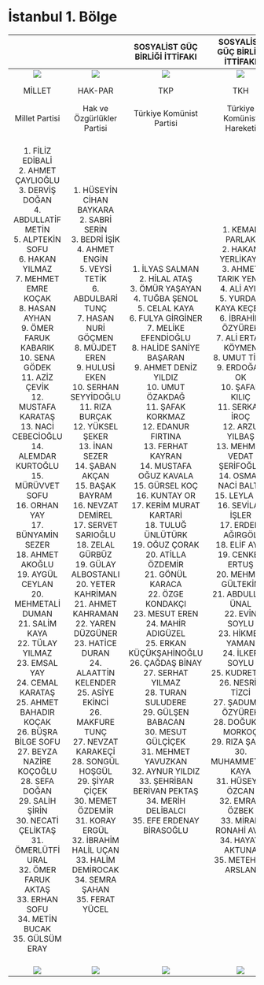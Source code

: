 # İstanbul 1. Bölge

|                                                                                                                                                                                                                                                                                                                                                                                                                                                                                                                                                                                                                                                                                                                                                                       |                                                                                                                                                                                                                                                                                                                                                                                                                                                                                                                                                                                                                                                                                                                                                                  |                                                                                                                                                                                                                                                                                                                                                                                   SOSYALİST GÜÇ BİRLİĞİ İTTİFAKI                                                                                                                                                                                                                                                                                                                                                                                   |                                                                                                                                                                                                                                                                                                                                                              SOSYALİST GÜÇ BİRLİĞİ İTTİFAKI                                                                                                                                                                                                                                                                                                                                                              |                                                                                                                                                                                                                                                                                                                                                                                  SOSYALİST GÜÇ BİRLİĞİ İTTİFAKI                                                                                                                                                                                                                                                                                                                                                                                 |                                                                                                                                                                                                                                                                                                                                                                                                                                                                                                                                                                                                                                                                                                                                                                     |                                                                                                                                                                                                                                                                                                                                                                                                                                                                                                                                                                                                                                                                                                                                                                    |                                                                                                                                                                                                                                                                                                                                                                              CUMHUR İTTİFAKI                                                                                                                                                                                                                                                                                                                                                                             |                                                                                                                                                                                                                                                                                                                                                                                             CUMHUR İTTİFAKI                                                                                                                                                                                                                                                                                                                                                                                            |                                                                                                                                                                                                                                                                                                                                                                                      CUMHUR İTTİFAKI                                                                                                                                                                                                                                                                                                                                                                                      |                                                                                                                                                                                                                                                                                                                                                                                           CUMHUR İTTİFAKI                                                                                                                                                                                                                                                                                                                                                                                           |                                                                                                                                                                                                                                                                                                                                                                                EMEK VE ÖZGÜRLÜK İTTİFAKI                                                                                                                                                                                                                                                                                                                                                                               |                                                                                                                                                                                                                                                                                                                                                                  EMEK VE ÖZGÜRLÜK İTTİFAKI                                                                                                                                                                                                                                                                                                                                                                  |                                                                                                                                                                                                                                                                                                                                                                                                                                                                                                                                                                                                                                                                                                                                                         |                                                                                                                                                                                                                                                                                                                                                                                                                                                                                                                                                                                                                                                                                                                                                                |                                                                                                                                                                                                                                                                                                                                                                                                                                                                                                                                                                                                                                                                                                                                                                      |                                                                                                                                                                                                                                                                                                                                                                                                                                                                                                                                                                                                                                                                                                                                 |                                                                                                                                                                                                                                                                                                                                                                                                                                                                                                                                                                                                                                                                                                                                                    |                                                                                                                                                                                                                                                                                                                                                                                                                                                                                                                                                                                                                                                                                                                                                             |                                                                                                                                                                                                                                                                                                                                                                                                                                                                                                                                                                                                                                                                                                                                                                                                                       |                                                                                                                                                                                                                                                                                                                                                                                      MİLLET İTTİFAKI                                                                                                                                                                                                                                                                                                                                                                                     |                                                                                                                                                                                                                                                                                                                                                                                             MİLLET İTTİFAKI                                                                                                                                                                                                                                                                                                                                                                                             |                                                                                                                                                                                                                                                                                                                                                                            ATA İTTİFAKI                                                                                                                                                                                                                                                                                                                                                                           |                                                                                                                                                                                                                                                                                                                                                                                          ATA İTTİFAKI                                                                                                                                                                                                                                                                                                                                                                                         |                                                                                                                                                                                                        |
|:---------------------------------------------------------------------------------------------------------------------------------------------------------------------------------------------------------------------------------------------------------------------------------------------------------------------------------------------------------------------------------------------------------------------------------------------------------------------------------------------------------------------------------------------------------------------------------------------------------------------------------------------------------------------------------------------------------------------------------------------------------------------:|:----------------------------------------------------------------------------------------------------------------------------------------------------------------------------------------------------------------------------------------------------------------------------------------------------------------------------------------------------------------------------------------------------------------------------------------------------------------------------------------------------------------------------------------------------------------------------------------------------------------------------------------------------------------------------------------------------------------------------------------------------------------:|:--------------------------------------------------------------------------------------------------------------------------------------------------------------------------------------------------------------------------------------------------------------------------------------------------------------------------------------------------------------------------------------------------------------------------------------------------------------------------------------------------------------------------------------------------------------------------------------------------------------------------------------------------------------------------------------------------------------------------------------------------------------------------------------------------:|:--------------------------------------------------------------------------------------------------------------------------------------------------------------------------------------------------------------------------------------------------------------------------------------------------------------------------------------------------------------------------------------------------------------------------------------------------------------------------------------------------------------------------------------------------------------------------------------------------------------------------------------------------------------------------------------------------------------------------------------------------------:|:-----------------------------------------------------------------------------------------------------------------------------------------------------------------------------------------------------------------------------------------------------------------------------------------------------------------------------------------------------------------------------------------------------------------------------------------------------------------------------------------------------------------------------------------------------------------------------------------------------------------------------------------------------------------------------------------------------------------------------------------------------------------------------------------------:|:-------------------------------------------------------------------------------------------------------------------------------------------------------------------------------------------------------------------------------------------------------------------------------------------------------------------------------------------------------------------------------------------------------------------------------------------------------------------------------------------------------------------------------------------------------------------------------------------------------------------------------------------------------------------------------------------------------------------------------------------------------------------:|:------------------------------------------------------------------------------------------------------------------------------------------------------------------------------------------------------------------------------------------------------------------------------------------------------------------------------------------------------------------------------------------------------------------------------------------------------------------------------------------------------------------------------------------------------------------------------------------------------------------------------------------------------------------------------------------------------------------------------------------------------------------:|:------------------------------------------------------------------------------------------------------------------------------------------------------------------------------------------------------------------------------------------------------------------------------------------------------------------------------------------------------------------------------------------------------------------------------------------------------------------------------------------------------------------------------------------------------------------------------------------------------------------------------------------------------------------------------------------------------------------------------------------------------------------------:|:------------------------------------------------------------------------------------------------------------------------------------------------------------------------------------------------------------------------------------------------------------------------------------------------------------------------------------------------------------------------------------------------------------------------------------------------------------------------------------------------------------------------------------------------------------------------------------------------------------------------------------------------------------------------------------------------------------------------------------------------------------------------------------------------------:|:-----------------------------------------------------------------------------------------------------------------------------------------------------------------------------------------------------------------------------------------------------------------------------------------------------------------------------------------------------------------------------------------------------------------------------------------------------------------------------------------------------------------------------------------------------------------------------------------------------------------------------------------------------------------------------------------------------------------------------------------------------------------------------------------:|:---------------------------------------------------------------------------------------------------------------------------------------------------------------------------------------------------------------------------------------------------------------------------------------------------------------------------------------------------------------------------------------------------------------------------------------------------------------------------------------------------------------------------------------------------------------------------------------------------------------------------------------------------------------------------------------------------------------------------------------------------------------------------------------------------:|:--------------------------------------------------------------------------------------------------------------------------------------------------------------------------------------------------------------------------------------------------------------------------------------------------------------------------------------------------------------------------------------------------------------------------------------------------------------------------------------------------------------------------------------------------------------------------------------------------------------------------------------------------------------------------------------------------------------------------------------------------------------------------------------:|:-----------------------------------------------------------------------------------------------------------------------------------------------------------------------------------------------------------------------------------------------------------------------------------------------------------------------------------------------------------------------------------------------------------------------------------------------------------------------------------------------------------------------------------------------------------------------------------------------------------------------------------------------------------------------------------------------------------------------------------------------------------:|:-------------------------------------------------------------------------------------------------------------------------------------------------------------------------------------------------------------------------------------------------------------------------------------------------------------------------------------------------------------------------------------------------------------------------------------------------------------------------------------------------------------------------------------------------------------------------------------------------------------------------------------------------------------------------------------------------------------------------------------------------------:|:--------------------------------------------------------------------------------------------------------------------------------------------------------------------------------------------------------------------------------------------------------------------------------------------------------------------------------------------------------------------------------------------------------------------------------------------------------------------------------------------------------------------------------------------------------------------------------------------------------------------------------------------------------------------------------------------------------------------------------------------------------------:|:--------------------------------------------------------------------------------------------------------------------------------------------------------------------------------------------------------------------------------------------------------------------------------------------------------------------------------------------------------------------------------------------------------------------------------------------------------------------------------------------------------------------------------------------------------------------------------------------------------------------------------------------------------------------------------------------------------------------------------------------------------------------:|:-------------------------------------------------------------------------------------------------------------------------------------------------------------------------------------------------------------------------------------------------------------------------------------------------------------------------------------------------------------------------------------------------------------------------------------------------------------------------------------------------------------------------------------------------------------------------------------------------------------------------------------------------------------------------------------------------------------------------------:|:--------------------------------------------------------------------------------------------------------------------------------------------------------------------------------------------------------------------------------------------------------------------------------------------------------------------------------------------------------------------------------------------------------------------------------------------------------------------------------------------------------------------------------------------------------------------------------------------------------------------------------------------------------------------------------------------------------------------------------------------------:|:-----------------------------------------------------------------------------------------------------------------------------------------------------------------------------------------------------------------------------------------------------------------------------------------------------------------------------------------------------------------------------------------------------------------------------------------------------------------------------------------------------------------------------------------------------------------------------------------------------------------------------------------------------------------------------------------------------------------------------------------------------------:|:---------------------------------------------------------------------------------------------------------------------------------------------------------------------------------------------------------------------------------------------------------------------------------------------------------------------------------------------------------------------------------------------------------------------------------------------------------------------------------------------------------------------------------------------------------------------------------------------------------------------------------------------------------------------------------------------------------------------------------------------------------------------------------------------------------------------:|:----------------------------------------------------------------------------------------------------------------------------------------------------------------------------------------------------------------------------------------------------------------------------------------------------------------------------------------------------------------------------------------------------------------------------------------------------------------------------------------------------------------------------------------------------------------------------------------------------------------------------------------------------------------------------------------------------------------------------------------------------------------------------------------:|:-------------------------------------------------------------------------------------------------------------------------------------------------------------------------------------------------------------------------------------------------------------------------------------------------------------------------------------------------------------------------------------------------------------------------------------------------------------------------------------------------------------------------------------------------------------------------------------------------------------------------------------------------------------------------------------------------------------------------------------------------------------------------------------------------------:|:-----------------------------------------------------------------------------------------------------------------------------------------------------------------------------------------------------------------------------------------------------------------------------------------------------------------------------------------------------------------------------------------------------------------------------------------------------------------------------------------------------------------------------------------------------------------------------------------------------------------------------------------------------------------------------------------------------------------------------------------------------------------:|:---------------------------------------------------------------------------------------------------------------------------------------------------------------------------------------------------------------------------------------------------------------------------------------------------------------------------------------------------------------------------------------------------------------------------------------------------------------------------------------------------------------------------------------------------------------------------------------------------------------------------------------------------------------------------------------------------------------------------------------------------------------------------------------------:|:------------------------------------------------------------------------------------------------------------------------------------------------------------------------------------------------------:|
|                                                                                                                                                                                                                                                                                                                                                                          ![](/l23/MİLLET.png)                                                                                                                                                                                                                                                                                                                                                                         |                                                                                                                                                                                                                                                                                                                                                                       ![](/l23/HAKPAR.png)                                                                                                                                                                                                                                                                                                                                                                       |                                                                                                                                                                                                                                                                                                                                                                                          ![](/l23/TKP.png)                                                                                                                                                                                                                                                                                                                                                                                         |                                                                                                                                                                                                                                                                                                                                                                     ![](/l23/TKH.png)                                                                                                                                                                                                                                                                                                                                                                    |                                                                                                                                                                                                                                                                                                                                                                                        ![](/l23/SOL.png)                                                                                                                                                                                                                                                                                                                                                                                        |                                                                                                                                                                                                                                                                                                                                                                           ![](/l23/GP.png)                                                                                                                                                                                                                                                                                                                                                                          |                                                                                                                                                                                                                                                                                                                                                                       ![](/l23/MEMLEKET.png)                                                                                                                                                                                                                                                                                                                                                                       |                                                                                                                                                                                                                                                                                                                                                                             ![](/l23/BBP.png)                                                                                                                                                                                                                                                                                                                                                                            |                                                                                                                                                                                                                                                                                                                                                                                            ![](/l23/AK.png)                                                                                                                                                                                                                                                                                                                                                                                            |                                                                                                                                                                                                                                                                                                                                                                                     ![](/l23/YRP.png)                                                                                                                                                                                                                                                                                                                                                                                     |                                                                                                                                                                                                                                                                                                                                                                                          ![](/l23/MHP.png)                                                                                                                                                                                                                                                                                                                                                                                          |                                                                                                                                                                                                                                                                                                                                                                                    ![](/l23/YSP.png)                                                                                                                                                                                                                                                                                                                                                                                   |                                                                                                                                                                                                                                                                                                                                                                      ![](/l23/TİP.png)                                                                                                                                                                                                                                                                                                                                                                      |                                                                                                                                                                                                                                                                                                                                                                    ![](/l23/ABP.png)                                                                                                                                                                                                                                                                                                                                                                    |                                                                                                                                                                                                                                                                                                                                                                       ![](/l23/ANAP.png)                                                                                                                                                                                                                                                                                                                                                                       |                                                                                                                                                                                                                                                                                                                                                                           ![](/l23/YP.png)                                                                                                                                                                                                                                                                                                                                                                           |                                                                                                                                                                                                                                                                                                                                                        ![](/l23/HKP.png)                                                                                                                                                                                                                                                                                                                                                        |                                                                                                                                                                                                                                                                                                                                                                  ![](/l23/MYP.png)                                                                                                                                                                                                                                                                                                                                                                 |                                                                                                                                                                                                                                                                                                                                                                       ![](/l23/VP.png)                                                                                                                                                                                                                                                                                                                                                                      |                                                                                                                                                                                                                                                                                                                                                                                                   ![](/l23/GBP.png)                                                                                                                                                                                                                                                                                                                                                                                                   |                                                                                                                                                                                                                                                                                                                                                                                     ![](/l23/CHP.png)                                                                                                                                                                                                                                                                                                                                                                                    |                                                                                                                                                                                                                                                                                                                                                                                            ![](/l23/İYİ.png)                                                                                                                                                                                                                                                                                                                                                                                            |                                                                                                                                                                                                                                                                                                                                                                          ![](/l23/AP.png)                                                                                                                                                                                                                                                                                                                                                                         |                                                                                                                                                                                                                                                                                                                                                                                        ![](/l23/ZP.png)                                                                                                                                                                                                                                                                                                                                                                                       |                                                                                                                                                                                                        |
|                                                                                                                                                                                                                                                                                                                                                                                 MİLLET                                                                                                                                                                                                                                                                                                                                                                                |                                                                                                                                                                                                                                                                                                                                                                              HAK-PAR                                                                                                                                                                                                                                                                                                                                                                             |                                                                                                                                                                                                                                                                                                                                                                                                 TKP                                                                                                                                                                                                                                                                                                                                                                                                |                                                                                                                                                                                                                                                                                                                                                                            TKH                                                                                                                                                                                                                                                                                                                                                                           |                                                                                                                                                                                                                                                                                                                                                                                            SOL PARTİ                                                                                                                                                                                                                                                                                                                                                                                            |                                                                                                                                                                                                                                                                                                                                                                              GENÇPARTİ                                                                                                                                                                                                                                                                                                                                                                              |                                                                                                                                                                                                                                                                                                                                                                              MEMLEKET                                                                                                                                                                                                                                                                                                                                                                              |                                                                                                                                                                                                                                                                                                                                                                               BÜYÜK BİRLİK                                                                                                                                                                                                                                                                                                                                                                               |                                                                                                                                                                                                                                                                                                                                                                                                AK PARTİ                                                                                                                                                                                                                                                                                                                                                                                                |                                                                                                                                                                                                                                                                                                                                                                                       YENİDEN REFAH                                                                                                                                                                                                                                                                                                                                                                                       |                                                                                                                                                                                                                                                                                                                                                                                                 MHP                                                                                                                                                                                                                                                                                                                                                                                                 |                                                                                                                                                                                                                                                                                                                                                                                     YEŞİL SOL PARTİ                                                                                                                                                                                                                                                                                                                                                                                    |                                                                                                                                                                                                                                                                                                                                                                             TİP                                                                                                                                                                                                                                                                                                                                                                             |                                                                                                                                                                                                                                                                                                                                                                         AB PARTİ                                                                                                                                                                                                                                                                                                                                                                        |                                                                                                                                                                                                                                                                                                                                                                              ANAP                                                                                                                                                                                                                                                                                                                                                                              |                                                                                                                                                                                                                                                                                                                                                                                  YP                                                                                                                                                                                                                                                                                                                                                                                  |                                                                                                                                                                                                                                                                                                                                                               HKP                                                                                                                                                                                                                                                                                                                                                               |                                                                                                                                                                                                                                                                                                                                                                      MİLLİ YOL                                                                                                                                                                                                                                                                                                                                                                     |                                                                                                                                                                                                                                                                                                                                                                        VATAN PARTİSİ                                                                                                                                                                                                                                                                                                                                                                        |                                                                                                                                                                                                                                                                                                                                                                                                          GBP                                                                                                                                                                                                                                                                                                                                                                                                          |                                                                                                                                                                                                                                                                                                                                                                                            CHP                                                                                                                                                                                                                                                                                                                                                                                           |                                                                                                                                                                                                                                                                                                                                                                                                İYİ PARTİ                                                                                                                                                                                                                                                                                                                                                                                                |                                                                                                                                                                                                                                                                                                                                                                                 AP                                                                                                                                                                                                                                                                                                                                                                                |                                                                                                                                                                                                                                                                                                                                                                                                                                                                                                                                                                                                                                                                                                                                                                                               |                                                                                                                                                                                                        |
|                                                                                                                                                                                                                                                                                                                                                                             Millet Partisi                                                                                                                                                                                                                                                                                                                                                                            |                                                                                                                                                                                                                                                                                                                                                                    Hak ve Özgürlükler Partisi                                                                                                                                                                                                                                                                                                                                                                    |                                                                                                                                                                                                                                                                                                                                                                                      Türkiye Komünist Partisi                                                                                                                                                                                                                                                                                                                                                                                      |                                                                                                                                                                                                                                                                                                                                                                 Türkiye Komünist Hareketi                                                                                                                                                                                                                                                                                                                                                                |                                                                                                                                                                                                                                                                                                                                                                                            Sol Parti                                                                                                                                                                                                                                                                                                                                                                                            |                                                                                                                                                                                                                                                                                                                                                                              Genç Parti                                                                                                                                                                                                                                                                                                                                                                             |                                                                                                                                                                                                                                                                                                                                                                          Memleket Partisi                                                                                                                                                                                                                                                                                                                                                                          |                                                                                                                                                                                                                                                                                                                                                                           Büyük Birlik Partisi                                                                                                                                                                                                                                                                                                                                                                           |                                                                                                                                                                                                                                                                                                                                                                                       Adalet ve Kalkınma Partisi                                                                                                                                                                                                                                                                                                                                                                                       |                                                                                                                                                                                                                                                                                                                                                                                   Yeniden Refah Partisi                                                                                                                                                                                                                                                                                                                                                                                   |                                                                                                                                                                                                                                                                                                                                                                                      Milliyetçi Hareket Partisi                                                                                                                                                                                                                                                                                                                                                                                     |                                                                                                                                                                                                                                                                                                                                                                             Yeşiller ve Sol Gelecek Partisi                                                                                                                                                                                                                                                                                                                                                                            |                                                                                                                                                                                                                                                                                                                                                                     Türkiye İşçi Partisi                                                                                                                                                                                                                                                                                                                                                                    |                                                                                                                                                                                                                                                                                                                                                                  Adalet Birlik Partisi                                                                                                                                                                                                                                                                                                                                                                  |                                                                                                                                                                                                                                                                                                                                                                        Anavatan Partisi                                                                                                                                                                                                                                                                                                                                                                        |                                                                                                                                                                                                                                                                                                                                                                            Yenilik Partisi                                                                                                                                                                                                                                                                                                                                                                           |                                                                                                                                                                                                                                                                                                                                                     Halkın Kurtuluş Partisi                                                                                                                                                                                                                                                                                                                                                     |                                                                                                                                                                                                                                                                                                                                                                  Milli Yol Partisi                                                                                                                                                                                                                                                                                                                                                                 |                                                                                                                                                                                                                                                                                                                                                                        Vatan Partisi                                                                                                                                                                                                                                                                                                                                                                        |                                                                                                                                                                                                                                                                                                                                                                                                  Güç Birliği Partisi                                                                                                                                                                                                                                                                                                                                                                                                  |                                                                                                                                                                                                                                                                                                                                                                                  Cumhuriyet Halk Partisi                                                                                                                                                                                                                                                                                                                                                                                 |                                                                                                                                                                                                                                                                                                                                                                                                İyi Parti                                                                                                                                                                                                                                                                                                                                                                                                |                                                                                                                                                                                                                                                                                                                                                                           Adalet Partisi                                                                                                                                                                                                                                                                                                                                                                          |                                                                                                                                                                                                                                                                                                                                                                                         Zafer Partisi                                                                                                                                                                                                                                                                                                                                                                                         |                                                                                                Bağımsız                                                                                                |
| 1.  FİLİZ EDİBALİ<br>2.  AHMET ÇAYLIOĞLU<br>3.  DERVİŞ DOĞAN<br>4.  ABDULLATİF METİN<br>5.  ALPTEKİN SOFU<br>6.  HAKAN YILMAZ<br>7.  MEHMET EMRE KOÇAK<br>8.  HASAN AYHAN<br>9.  ÖMER FARUK KABARIK<br>10. SENA GÖDEK<br>11. AZİZ ÇEVİK<br>12. MUSTAFA KARATAŞ<br>13. NACİ CEBECİOĞLU<br>14. ALEMDAR KURTOĞLU<br>15. MÜRÜVVET SOFU<br>16. ORHAN YAY<br>17. BÜNYAMİN SEZER<br>18. AHMET AKOĞLU<br>19. AYGÜL CEYLAN<br>20. MEHMETALİ DUMAN<br>21. SALİM KAYA<br>22. TÜLAY YILMAZ<br>23. EMSAL YAY<br>24. CEMAL KARATAŞ<br>25. AHMET BAHADIR KOÇAK<br>26. BÜŞRA BİLGE SOFU<br>27. BEYZA NAZİRE KOÇOĞLU<br>28. SEFA DOĞAN<br>29. SALİH ŞİRİN<br>30. NECATİ ÇELİKTAŞ<br>31. ÖMERLÜTFİ URAL<br>32. ÖMER FARUK AKTAŞ<br>33. ERHAN SOFU<br>34. METİN BUCAK<br>35. GÜLSÜM ERAY | 1.  HÜSEYİN CİHAN BAYKARA<br>2.  SABRİ SERİN<br>3.  BEDRİ İŞİK<br>4.  AHMET ENGİN<br>5.  VEYSİ TETİK<br>6.  ABDULBARİ TUNÇ<br>7.  HASAN NURİ GÖÇMEN<br>8.  MÜJDET EREN<br>9.  HULUSİ EKEN<br>10. SERHAN SEYYİDOĞLU<br>11. RIZA BURÇAK<br>12. YÜKSEL ŞEKER<br>13. İNAN SEZER<br>14. ŞABAN AKÇAN<br>15. BAŞAK BAYRAM<br>16. NEVZAT DEMİREL<br>17. SERVET SARIOĞLU<br>18. ZELAL GÜRBÜZ<br>19. GÜLAY ALBOSTANLI<br>20. YETER KAHRİMAN<br>21. AHMET KAHRAMAN<br>22. YAREN DÜZGÜNER<br>23. HATİCE DURAN<br>24. ALAATTİN KELENDER<br>25. ASİYE EKİNCİ<br>26. MAKFURE TUNÇ<br>27. NEVZAT KARAKEÇİ<br>28. SONGÜL HOŞGÜL<br>29. ŞİYAR ÇİÇEK<br>30. MEMET ÖZDEMİR<br>31. KORAY ERGÜL<br>32. İBRAHİM HALİL UÇAN<br>33. HALİM DEMİROCAK<br>34. SEMRA ŞAHAN<br>35. FERAT YÜCEL | 1.  İLYAS SALMAN<br>2.  HİLAL ATAŞ<br>3.  ÖMÜR YAŞAYAN<br>4.  TUĞBA ŞENOL<br>5.  CELAL KAYA<br>6.  FULYA GİRGİNER<br>7.  MELİKE EFENDİOĞLU<br>8.  HALİDE SANİYE BAŞARAN<br>9.  AHMET DENİZ YILDIZ<br>10. UMUT ÖZAKDAĞ<br>11. ŞAFAK KORKMAZ<br>12. EDANUR FIRTINA<br>13. FERHAT KAYRAN<br>14. MUSTAFA OĞUZ KAVALA<br>15. GÜRSEL KOÇ<br>16. KUNTAY OR<br>17. KERİM MURAT KARTARİ<br>18. TULUĞ ÜNLÜTÜRK<br>19. OĞUZ ÇORAK<br>20. ATİLLA ÖZDEMİR<br>21. GÖNÜL KARACA<br>22. ÖZGE KONDAKÇI<br>23. MESUT EREN<br>24. MAHİR ADIGÜZEL<br>25. ERKAN KÜÇÜKŞAHİNOĞLU<br>26. ÇAĞDAŞ BİNAY<br>27. SERHAT YILMAZ<br>28. TURAN SULUDERE<br>29. GÜLŞEN BABACAN<br>30. MESUT GÜLÇİÇEK<br>31. MEHMET YAVUZKAN<br>32. AYNUR YILDIZ<br>33. ŞEHRİBAN BERİVAN PEKTAŞ<br>34. MERİH DELİBALCI<br>35. EFE ERDENAY BİRASOĞLU | 1.  KEMAL PARLAK<br>2.  HAKAN YERLİKAYA<br>3.  AHMET TARIK YENİL<br>4.  ALİ AYIK<br>5.  YURDAN KAYA KEÇECİ<br>6.  İBRAHİM ÖZYÜREK<br>7.  ALİ ERTAN KÖYMEN<br>8.  UMUT TİZCİ<br>9.  ERDOĞAN OK<br>10. ŞAFAK KILIÇ<br>11. SERKAN İROÇ<br>12. ARZU YILBAŞ<br>13. MEHMET VEDAT ŞERİFOĞLU<br>14. OSMAN NACİ BALTA<br>15. LEYLA ÖZ<br>16. SEVİLAY İŞLER<br>17. ERDEM AĞIRGÖL<br>18. ELİF AYIK<br>19. CENKER ERTUŞ<br>20. MEHMET GÜLTEKİN<br>21. ABDULLAH ÜNAL<br>22. EVİN SOYLU<br>23. HİKMET YAMAN<br>24. İLKER SOYLU<br>25. KUDRET ÖZ<br>26. NESRİN TİZCİ<br>27. ŞADUMAN ÖZYÜREK<br>28. DOĞUKAN MORKOÇ<br>29. RIZA ŞAHİN<br>30. MUHAMMETALİ KAYA<br>31. HÜSEYİN ÖZCAN<br>32. EMRAH ÖZBEK<br>33. MİRAN RONAHİ AVCİ<br>34. HAYATİ AKTUNA<br>35. METEHAN ARSLAN | 1.  ALPER TAŞ<br>2.  ESRA KAHRAMAN<br>3.  ZEYNEP GÖKÇEK PEHLİVAN<br>4.  FÜSUN TAŞ<br>5.  HASAN KOCAMANOĞLU<br>6.  YETER TABAK<br>7.  İSMAİL AKÇORA<br>8.  AYŞE DEMİR<br>9.  İREM YILDIRIM<br>10. AYŞE BERFİN KAYISI KOÇ<br>11. İBRAHİM YAZAR<br>12. ŞENGÜL KILIÇ<br>13. HÜSEYİN YEŞİL<br>14. PINAR ADIGÜZEL DEMİRDÖĞEN<br>15. MÜSLÜM DEMİR<br>16. LEYLA YILDIZ<br>17. SİNAN ÖZBÖLER<br>18. İLKNUR KAYA BAHADIR<br>19. EROL ÇAKMAK<br>20. NESLİŞAH YEGEN<br>21. AZMİ TULUNAY<br>22. CANSU KAHRAMAN<br>23. EYLÜL DOĞA TELATAR<br>24. NURAN SEVİNÇ<br>25. SEVAL KELEŞ<br>26. YURDANUR DEMİR<br>27. HÜSNÜGÜL GÜL<br>28. YAĞMUR GÜNDOĞAN<br>29. REMZİYE İPEK<br>30. AYHAN BAĞBAKAN<br>31. VEYSAL KARAHAN<br>32. BERFİN BAYTEMUR<br>33. AYŞE ÇAKIR KARAÇEPER<br>34. RABİA YAVUZTÜRK<br>35. AYŞE DOĞAN | 1.  MUSTAFA MERT BURUŞUKOĞLU<br>2.  FİKRİ YILMAZ<br>3.  NEVRA KOŞE<br>4.  MEHMET YAŞAR AHİ<br>5.  EMİNE TANRIYAKUL<br>6.  FARUK BOLLUK<br>7.  ERAY SONGÜR<br>8.  BEKİR DEMİR<br>9.  ALİ NADİR AKÖREN<br>10. KADİR YILDIZ<br>11. FESİH BARAN<br>12. ESRA SONGÜR<br>13. SONGÜL DENİZ<br>14. AYKUT AYSU<br>15. ÜMİT KIRAR<br>16. ABDULLAH KANYILMAZ<br>17. BARIŞ İNCE<br>18. VOLKAN SOLMAZ<br>19. FURKAN MEMİŞ<br>20. YUNUS KAYA<br>21. MUHAMMET SERCAN SALCI<br>22. İREM SAMANCI<br>23. GÜL ÖNEN<br>24. DORUKCAN KAYA<br>25. DİLARA YEŞİLYURT<br>26. NİHAT DEĞER<br>27. SEDA ŞEBNEM DEVAL<br>28. LEVENT KAHRAMAN<br>29. NAZLIHAN ÇAYLAK<br>30. GÖKHAN BOZDOĞAN<br>31. ALTAN TATAR<br>32. DERYA SAMANCI<br>33. ÖZGE TAŞCI<br>34. GÜNER GÖKDUMAN<br>35. HİLAL TEKYILDIK | 1.  OSMAN SERKAN İLERİ<br>2.  MUHAMMET ALİ ACAR<br>3.  ATİLLA AYTAÇ<br>4.  MAHMUTZEKİ ÇAKIR<br>5.  SEMRA YILDIZ<br>6.  ADEM GENÇ<br>7.  NİHAT YILDIRIM<br>8.  ÖMER AKALIN<br>9.  AZİZ İPEKÇİ<br>10. SEDEF ADIGÜZEL<br>11. HASAN TAVUSBAY<br>12. BİNALİ KARAMAN<br>13. MİNE DURAL<br>14. MURAT DAL<br>15. ZUHAL GÜLİSKİN<br>16. ENVER YAVUZ<br>17. ZEYNEL BOZKURT<br>18. OKTAY KUZUĞ<br>19. EYUP KANTAR<br>20. AHMET DUHAN AKHANLİ<br>21. EGEMEN DOĞUKAN DURSUN<br>22. ÖZGÜR ARKUN<br>23. BİRGÜL YILDIRIM<br>24. MUSTAFA NİZAM DOĞRU<br>25. AHMET ÖZBEK<br>26. KAĞAN TANGÖR<br>27. ORHANCAN SUBAŞI<br>28. SELÇUK DEDE<br>29. ALPASLAN ÇABUK<br>30. BEKİR YILDIRIM<br>31. ZUHAL ÜÇAL<br>32. LALE ÖZEL<br>33. MUHAMMET ALİ ABAY<br>34. UMUT NAZLI<br>35. BARAN ÇİFTCİ | 1.  MUSTAFA DESTİCİ<br>2.  DURSUN ÇAĞLAYAN<br>3.  SULTAN SELİM ŞİMŞEK<br>4.  YAŞAR SAYAN<br>5.  RECEP TUFAN<br>6.  EMİR FARUK UZUNPINAR<br>7.  OYA EREN<br>8.  MERT KAYA<br>9.  ESRA BOĞAZ<br>10. KADİR TURAN<br>11. AYBÜKE BURCU ALAGÖZ<br>12. HASAN GÜNGÖRMEZ<br>13. ADEM KARSLI<br>14. SALİH KUYUMCU<br>15. MEHMET ARSLAN<br>16. HATİCE AÇIL AKAN<br>17. HAMDİ YILDIZ<br>18. BAKİ YAVUZ BİLGİN<br>19. BURAK TEKİN<br>20. KEMAL ÇOLAK<br>21. İSLAM ASLAN<br>22. EMİNE MERVE ALADAĞ<br>23. SONER ARSLANTÜRK<br>24. ÖMER OSMAN YARIKAN<br>25. TÜRKALP MERT ÇEVİK<br>26. SENEM FENNİ<br>27. AYSEL ÇARIKÇI<br>28. SALİH ŞAHİN<br>29. UĞURCAN DEMİR<br>30. GÖKHAN KELEŞ<br>31. EMİNE ÇINAR<br>32. İLKNUR ÇAMOĞLU<br>33. KEREM BALA<br>34. ALİ OLGUN<br>35. YİĞİT ENSAR EROL | 1.  MURAT KURUM<br>2.  ERKAN KANDEMİR<br>3.  HASAN TURAN<br>4.  MÜŞERREF PERVİN TUBA DURGUT<br>5.  HULUSİ ŞENTÜRK<br>6.  MUSTAFA HULKİ CEVİZOĞLU<br>7.  TUĞBA IŞIK ERCAN<br>8.  İSMAİL ERDEM<br>9.  YAHYA ÇELİK<br>10. BEHİYE EKER<br>11. SERKAN BAYRAM<br>12. ÜMMÜGÜLŞEN ÖZTÜRK<br>13. AZMİ EKİNCİ<br>14. NURETTİN ALAN<br>15. FATİH SÜLEYMAN DENİZOLGUN<br>16. LEMAN YENİGÜN<br>17. ESMA ERSİN<br>18. UMUT ARMAN SONAY<br>19. ALİ SEVİNÇ<br>20. MAHMUT EMİNMOLLAOĞLU<br>21. RÜSTEM KABİL<br>22. ALİ YAZLI<br>23. AYDOĞAN AHLAKIN<br>24. ZEYNETTİN AYDIN<br>25. CEMAL DONAT<br>26. EBRU SARACOĞLU<br>27. AYŞEGÜL ESRA ATİK<br>28. FATİH ÖGÜN<br>29. ZEYNEP BAYIR<br>30. MURAT AÇIK<br>31. VELİ ARSLAN<br>32. YUNUS FIRAT AYDIN<br>33. MUHAMMET ENES SAVAŞ<br>34. FURKAN GÖKGÖZ<br>35. NURETTİN ALAGÖZ | 1.  SUAT PAMUKÇU<br>2.  DAVUT GÜLOĞLU<br>3.  CEMİL ÇOLAK<br>4.  MEHMET FATİH BAYRAMOĞLU<br>5.  ERHAN ERDOĞAN<br>6.  BURHAN ASAF ŞAFAK<br>7.  ABDULLAH CAHİT DİNÇ<br>8.  HASAN KÖTEN<br>9.  MİKDAT ERTEM<br>10. RABİA BAŞKAN<br>11. İSMAİL AHMET POLAT<br>12. VEFA AKTUZ<br>13. MAHMUT BAŞAK<br>14. CEMİL CEBİR<br>15. ŞENEL AKARÇEŞME<br>16. LEVENT METİN<br>17. KÜÇÜKAĞA HACIEFENDİOĞLU<br>18. YUNUS YAĞCI<br>19. MUSTAFAKAZIM ALPAY<br>20. ZÜLEYHA ZENGİN<br>21. EROL KARAKOÇ<br>22. MUSTAFA ÖZER<br>23. HASAN BASRİ YIĞIT<br>24. ERDAL KIRAN<br>25. ZEYNEP ARSLAN<br>26. CENGİZ KARA<br>27. HAYRİ AYYILDIZ<br>28. HALİL KEY<br>29. İBRAHİM MİZANOĞLU<br>30. HURİYE KELEŞ<br>31. FATİH AKÇAY<br>32. MEHMET KILINÇKAYA<br>33. TURGUT SADIKOĞLU<br>34. DİLEK SAMANCI<br>35. ÖMER FARUK AK | 1.  EDİP SEMİH YALÇIN<br>2.  İZZET ULVİ YÖNTER<br>3.  MEMET BÜLENT KARATAŞ<br>4.  NEVZAT ÜNLÜTÜRK<br>5.  MURAT ŞAHİN<br>6.  ŞAHİN GÜRZ<br>7.  FADİME ERSOY DURSUN<br>8.  BÜŞRA DÜZGÜN KAYA<br>9.  HİLAL DİLBER<br>10. AFŞİN BİRBEN<br>11. İREM ÇELİK<br>12. ERDEM DOĞRUER<br>13. YİĞİTEMRE ALTUN<br>14. FATİH ERYİLMAZ<br>15. FEVZİYE HASASU<br>16. BAYRAM BİNİCİ<br>17. AYSUN TURGUT BEŞOLUK<br>18. SELÇUK GÜVEN<br>19. GÖKSAL BEŞKAYA<br>20. FİKRİ AY<br>21. İLKER ÇAKIROĞLU<br>22. YUNUSENRE DURMUŞ<br>23. ŞENEL USTABAŞI<br>24. GÖKMEN KAYIKCİ<br>25. CEMAL ALTUNHAN<br>26. FATİH KAYA<br>27. MAHMUT COŞKUN<br>28. MURATCAN AYDIN<br>29. SERDAR BIYIKOĞLU<br>30. MÜCAHİT GÜNGÖR<br>31. MUSTAFA YETER<br>32. HALİL İBRAHİM UZ<br>33. SUAT ALTUNKAYNAK<br>34. UMUT AKBULUT<br>35. GÖKHAN ALPASLAN | 1.  SIRRI SÜREYYA ÖNDER<br>2.  KEZİBAN KONUKCU KOK<br>3.  HAKAN ÖZTÜRK<br>4.  TURGUT ÖKER<br>5.  DERSİM DAĞ<br>6.  ÜLKER ÖZADIKTİ<br>7.  TUNCAY GÖKÇE<br>8.  ABDULCEBAR BARIŞ<br>9.  MEHMET TİMURTAŞ<br>10. EKATERİNİ NİKOLAO<br>11. ERDAL GÜZEL<br>12. PERVİN TUNBUL<br>13. AYHAN ERGENÇ<br>14. ÇİĞDEM SADİOĞLU<br>15. DEVRİM ŞİMŞEK<br>16. BURCU AYYILDIZ<br>17. BEKİR KIRICI<br>18. SILA ÖZTÜRK<br>19. HÜSNÜ ALKAN<br>20. ÖZGÜL BİNGÖL<br>21. ALAETTİN ALTINTAŞ<br>22. TALİN DİANA ÖZKEŞİŞ ÖZBOYAR<br>23. MEHMET YUSUFOĞLU<br>24. CEVRİYE AYDIN<br>25. MUSA KARADEMİR<br>26. ZEKİNE TÜRKERİ<br>27. İSHAK KARAKAŞ<br>28. AYŞE TEPE DOĞAN<br>29. ALİ DOĞAN<br>30. AYTEN BİNGÖL<br>31. REŞİT KÖÇEROĞLU<br>32. ROZERİN KAYA<br>33. NEFİSE AKSOY<br>34. YILMAZ CESUR<br>35. YAĞMUR KAVAK | 1.  SALİHA SERA KADIGİL<br>2.  ANIL DENİZCİ<br>3.  ALİ RONAY<br>4.  FATMA KARABULUT<br>5.  SEDAT DUREL<br>6.  TAYFUN BUDAK<br>7.  DİDEM DOĞAN AYDEDİM<br>8.  ASUMAN FAZLIOĞLU<br>9.  ERDİNÇ MEHMETOĞLU<br>10. ARİF ÖZDEMİR<br>11. MAHBİP DİLEK<br>12. ÇAĞLAR ÇAĞLI<br>13. FİLİZ KILIÇ<br>14. FOTİ BENLİSOY<br>15. HARUN GÖKTEPE<br>16. MİZGİN ÖZMEN<br>17. BÜLENT YÜKSEL<br>18. ALİ İZZET ETİ<br>19. FIRAT ÇOBAN<br>20. GÖKÇE USTA<br>21. EYLEM PINAR<br>22. GÖRKEM DURU<br>23. ZEYNEP DEMİREL<br>24. OKTAY RAİF EVRENSEL<br>25. MEHMET KELIÇ<br>26. MEHMET ACAR<br>27. EZGİ CEREN IŞIK<br>28. ESİN AYDIN KAYA<br>29. GÜNER YENER<br>30. NURDAN ÜNVER<br>31. HAKAN BİLGEHAN<br>32. ESMA KARA<br>33. EMİRHAN TURAN<br>34. BORAN TAKAK<br>35. UTKU URAZ AYDIN | 1.  NEJLA GÜVELİ PİLİÇÇİ<br>2.  ETHEM GÖKHAN BİLİK<br>3.  ZEYNEP GÜVELİ<br>4.  SEDEF ÖZGEN<br>5.  FURKAN TURGUT<br>6.  REYHAN ÇETİN<br>7.  MEHMET BAYRAK<br>8.  NİSA AKSOY<br>9.  ÖNDER TANRIKUT<br>10. SEDANUR SUNDUVAÇ<br>11. KEREM TEFEKLİ<br>12. BEHZAT TUNCİL<br>13. CUMA BAĞATUR<br>14. ENSAR DALGIÇ<br>15. GÜLTEKİN DOĞAN<br>16. HAVASENA GÜVELİ<br>17. HİLAL YÜKSEL<br>18. MEHMET AKSOY<br>19. MELTEM DURSUN<br>20. GÖZDE DOĞAN ÖZBİLGİÇ<br>21. OKAY ÇETİN<br>22. OZAN KILINÇ<br>23. ECE KÖK<br>24. SİMGE GÜNGÖR<br>25. SUSA DEMİREL<br>26. SERKAN YASAK<br>27. ONURCAN LAÇİN<br>28. KADER POLAT<br>29. ORHAN KORAL<br>30. ONUR ÖZDEN<br>31. HÜSEYİN ÇALO<br>32. BİLALCAN DEMİRDAŞ<br>33. TAHSİN TOPLU<br>34. MURAT ERCAN<br>35. İSA BÜYÜKAYDIN | 1.  BÜLENT YILDIZ<br>2.  ERDİNÇ KILIÇ<br>3.  İSMAİL TEKİN ÖZBELLİ<br>4.  BAHTİYAR YÜKSEL<br>5.  ÖZLEM ŞENGÜL<br>6.  SİNAN BOZAY<br>7.  SEMİH BAKIR<br>8.  SERHAT AYDEMİR<br>9.  ADEM GÜLER<br>10. GÖKHAN ŞAHİN<br>11. ELİF ŞAHİN<br>12. MUSTAFA YEŞİLKAYA<br>13. OZAN YAYLA<br>14. CEMAL ŞENASLAN<br>15. İSMAİL SAĞIR<br>16. YEŞİM İÇELLİ<br>17. CÜNEYT AYDIN<br>18. GÜLŞAH ŞİRİN<br>19. HALİL İBRAHİM UZUN<br>20. BARAN İBRAHİM GÖRMEZ<br>21. NAZAN ÇİÇEK<br>22. BARIŞ KESKİN<br>23. EMRE ŞİRİN<br>24. SELAM AKÇAY<br>25. SUAT BİNGÖL<br>26. BAHA EYMEN TÜRKER<br>27. MUHAMMED ENES EKİN<br>28. ÖMER DOĞAN<br>29. HALİSEREN ÇİÇEK<br>30. MUHAMMED YUSUF KOÇTÜRK<br>31. AHMET BOZKURT<br>32. ALİ GEÇİT<br>33. KADİR GÜZEL<br>34. ÇAĞLA KOCA<br>35. SERHAT ÖNER | 1.  BARIŞ ERDOVAN<br>2.  ORHAN KATAR<br>3.  YUSUF SALMAN<br>4.  BARIŞ KARAHAN<br>5.  MUDRİK ÇEKCAN<br>6.  MÜNİRE TURAN<br>7.  SERCAN DEMİR<br>8.  EMİNE YARAMAZ<br>9.  ÇİĞDEM YILMAZ<br>10. ERKUT DUMAN<br>11. ALİ KAYHAN<br>12. ABDURRAHMAN ÖZEN<br>13. ÖZCAN SAMANCİ<br>14. HÜLYA AVCULAR<br>15. KAMURAN ÇELİK<br>16. BOĞAÇ BASTONCU<br>17. TAMER KENAR<br>18. ETHEM ALP<br>19. NURBAKİ SALMAN<br>20. VEYSEL SEVİMLİ<br>21. İSMAHAN ÖZTÜRK<br>22. ARİFBURAK AKINCI<br>23. ZELAL AKSAKAL<br>24. İLKNUR BAYKARA<br>25. İLAYDA BAYKARA<br>26. ÖZLEM BAL<br>27. VEYSEL AKINCI<br>28. BİLAL SEYYAR<br>29. SALİM ALPARSLAN<br>30. ALPERENARİF EYMUR<br>31. NEVAL CEVİZ OLCAYSOY<br>32. ECEM HATİPOĞLU<br>33. GÖKÇE ALAGÖZ<br>34. BİRSEN YÜKSEL<br>35. HATİCE BİRCAN KAYA | 1.  NURULLAH EFE<br>2.  MEHMET GÜRDAL ÇINGI<br>3.  SAFİYE ARSLAN<br>4.  DENİZ BİN<br>5.  HAKAN ARSLAN<br>6.  SEMRA AKAN<br>7.  ÖZGÜR GÜLSOY<br>8.  SELMA SALMAN<br>9.  EMRAH KALKAN<br>10. UMUT DEVRİM GÜLDEMİR<br>11. EMİNE ŞAHBAZ<br>12. ZEKERİYA ERTEN<br>13. FURKAN GÜNDOĞDU<br>14. FİLİZ KARACA<br>15. ÖZCAN BOZKUŞ<br>16. SULTAN CANER<br>17. İSKENDER ŞİŞMAN<br>18. NECATİ KALENDER<br>19. HAMDİEMRE<br>20. DURSUNİYE<br>21. SAMİ DEMİR<br>22. GÜRSEL GERİN<br>23. DURSUN ALAN<br>24. ALİ YILDIRIM<br>25. FUAT AR<br>26. İSMAİL ÖZDEMİR<br>27. ALİ YILMAZ<br>28. SADIK ADEKA<br>29. HALİL YILMAZ<br>30. ALİ ERDOĞDU<br>31. ULAŞ ODABAŞ<br>32. GÜLŞAH TUNÇ<br>33. NURULLAH ÖZÇELİK<br>34. İSMET AĞBABA<br>35. FERİT BAŞER | 1.  YUNUS EKŞİ<br>2.  SULBİYE SARA<br>3.  ÖMÜR EKŞİ<br>4.  HAKAN YILMAZ<br>5.  SONAY GÜLSOY ŞENTÜRK<br>6.  CEM GÜR<br>7.  MURAT EKŞİ<br>8.  İBRAHİM AĞCADAĞ<br>9.  MUHAMMET SAKA<br>10. HACIALİ GÜRSOY<br>11. EMEL ATALAR<br>12. FATMA SEDEF SAM<br>13. BİRTAN ÖZER<br>14. NURETTİN KESKİN<br>15. AHMET TOPÇU<br>16. SELİM AKAN<br>17. MAKSUDE TAŞÇI<br>18. NURETTİN KARATAŞ<br>19. ÖKKEŞ KORKMAZ<br>20. HASAN ATEŞER<br>21. ÖZLEM AKDEMİR<br>22. ÖZLEN SARIÖZ<br>23. BAYRAM YEŞİLYURT<br>24. SEMİH EROĞLU<br>25. ELİF ÇELİK<br>26. ADEM ALTUN<br>27. LEYLA TOPCU<br>28. MUSTAFA DİVANDİLER<br>29. SABAHATTİN AVUNÇ<br>30. İSA TUNCER<br>31. NAZİFE KAYA<br>32. YUNUS TEKELİ<br>33. YUSUFHAN TAŞKENT<br>34. ZAFER ÇETİN<br>35. MUHAMMED GAZİ BULUT | 1.  DOĞU PERİNÇEK<br>2.  ADNAN ÇİNAR<br>3.  RAHMİ DAĞBAY<br>4.  VEFA TÜRKSEVER<br>5.  HAKAN TOPKURULU<br>6.  CEM DİKMEN<br>7.  FADİME BİLGİÇ<br>8.  ESER DEMİRCİ<br>9.  ELİF ESKİN<br>10. AYŞE AKTOK<br>11. FATOŞ GÜDEN<br>12. MELİH HÜSNÜ YILMAZ<br>13. IRMAK İPEK ALTIN<br>14. BEYHAN KORKMAN<br>15. FERHAT ZORER<br>16. MERT EYMEN KAYALP<br>17. GÜL ÖYKÜ YILMAZ ÖZKAN<br>18. BEHLÜL SUPHAN TOKER<br>19. ERAY SEL<br>20. UĞUR ÇETİNKAYA<br>21. NURAY KAYA SOLMAZ<br>22. ŞÜKRAN ULUSOY<br>23. CEMAL IŞIK<br>24. SERCAN DURMUŞ<br>25. YİĞİT ÇINAR<br>26. TÜZİN TÜFEKÇİ<br>27. SONGÜL ÇAĞLAR<br>28. HAKAN EKİZ<br>29. ETEM KIRCA<br>30. PERİHAN TEKİN<br>31. HİMMET KIRIK<br>32. UFUK ÖZGEN<br>33. FUAT YILDIZ<br>34. EBDA OKUTUR<br>35. YAKUP BURAY YILMAZ | 1.  CÜNEYT YILDIRIM<br>2.  RIDVAN YILDIRIM<br>3.  EMEL ÇEVİK UÇAN<br>4.  BAHATTİN ÖZDEMİR<br>5.  RUKİYE ATABEY<br>6.  AYHAN KAPLAN<br>7.  FATİH KARAALTUN<br>8.  ŞEMSİHAN YILDIRIM<br>9.  MUSTAFA KÖK<br>10. HATİCE KÜBRA YILDIRIM<br>11. SİBEL MERCİMEK<br>12. İSMETALİM YILDIRIM<br>13. NEJDET BOZDAĞ<br>14. FERDİ SEPETCİOĞLU<br>15. GÖKHAN UĞUR DEĞİRMENCİ<br>16. YÜCEL ARABACI<br>17. SEVİLAY UĞUZ<br>18. HATİCE ARABACI<br>19. MEHMET ALİ KÖKSAL<br>20. AGİT SARIKUŞ<br>21. LEYLA AKDOĞAN<br>22. İBRAHİM ŞEKER<br>23. İBRAHİM HALİL ATAÇ<br>24. HİLAL ELTAŞ<br>25. EMİRHAN YILMAZ<br>26. COŞKUN KURT<br>27. BİRSEN KURU<br>28. AHMET SARIKUŞ<br>29. ABDULVAHAP KARAKOÇ<br>30. YAVUZ SELİM KURNAZ<br>31. MEHMET SİRAÇ ÇİFÇİ<br>32. HÜSEYİN KILINÇ<br>33. NURAY YILDIRIM<br>34. SERAP YASADUR<br>35. SERDAL ABACI | 1.  OĞUZ KAAN SALICI<br>2.  GAMZE AKKUŞ İLGEZDİ<br>3.  FETHİ AÇIKEL<br>4.  GÖKHAN GÜNAYDIN<br>5.  BİROL AYDIN<br>6.  AHMET ERSAGUN YÜCEL<br>7.  ELİF ESEN<br>8.  HASAN KARAL<br>9.  CEMAL ENGİNYURT<br>10. SELİM TEMURCİ<br>11. ALİ GÖKÇEK<br>12. SUAT ÖZÇAĞDAŞ<br>13. ÖZCAN ŞÜKRÜ BARİPOĞLU<br>14. SEVGİ KILIÇ<br>15. OLGUN ÇELİK<br>16. DOĞAN ÇAKMAK<br>17. KENAN OTLU<br>18. EFENDİ ARGUNŞAH<br>19. MURAT KANTEKİN<br>20. AYSEMİN GÜLMEZ<br>21. AHMET CAN YILMAZ<br>22. EBRU ZOR<br>23. ERDOĞAN ERDEN<br>24. FÜSUN SÖKMEZ<br>25. NEMA ERDEM<br>26. BÜLENT KULKULOĞLU<br>27. GÜLLÜ SARAN<br>28. YÜCEL OTO<br>29. NEJDET AY<br>30. ELİFE GAMZE ÖZTÜRK<br>31. HAKAN BEKAR<br>32. DURSUN CAN KIRTORUN<br>33. MURAT GÖKHAN OFLUOĞLU<br>34. HALE DİLEK TOSUN<br>35. ABDULLAH ONUR BİLDİRİCİ | 1.  NİMET ÖZDEMİR<br>2.  BURAK AKBURAK<br>3.  MUSTAFA CİHAN PAÇACI<br>4.  BAVER MİROĞLU<br>5.  DURSUN ÇOLAK<br>6.  TAHA ORHUN ERTÜRKMEN<br>7.  TALİ COŞKUN<br>8.  EMİNE KÜÇÜKALİ<br>9.  RAŞİT EMİR SÜER<br>10. MURAT KARAMAN<br>11. VEDAT BAYRAM<br>12. YÜCEL COŞKUN<br>13. OĞUZHAN HASAR<br>14. HATİCE DİLRÜBA OĞULCUKLU<br>15. CEVAT SARAÇ<br>16. EMRE ZENGİN<br>17. MERAL ALEMDAR<br>18. AHMET ÇELEBİ<br>19. AHMET SELÇUK CAN<br>20. İHSAN ÖNDER ALBAYRAK<br>21. AYSEL KIRALİ<br>22. HÜLYA ARICI<br>23. UĞUR HÜSEYİN HASANÇEBİ<br>24. BARIŞ TAVLAŞOĞLU<br>25. KADİRK ÜRŞAT ARSLAN<br>26. BÜLENT ASLAN<br>27. RAMAZAN UĞURAL<br>28. MEHMET ERİŞEN<br>29. ARİF TEVETOĞLU<br>30. AYŞE KIRAÇ<br>31. ERDAL DENİR<br>32. SEDAT GURKAN<br>33. SEVİM DEMİR<br>34. CELAL MAHMUT SOLAK<br>35. NAZLI YURDUSEVEN | 1.  FERHAT BERAN<br>2.  MEHMET SALİH AKGÜN<br>3.  RAMAZAN SARI<br>4.  YEŞİM DEMİRCAN LAÇIN<br>5.  HAZEL CANPOLAT<br>6.  SEDAT GÜR<br>7.  MUZAFFER KARAKOÇ<br>8.  TURHAN GEDİK<br>9.  KAMİ LEFE SUNGAR<br>10. ZEYNEP ÖZLÜK<br>11. YALÇIN DURMAZ<br>12. MEHMET KÖSE<br>13. DİLEK PÖR<br>14. SEVGİ ÇILĞIN<br>15. YAĞMUR ALPER<br>16. ASLIHAN ÖZÇELİK<br>17. GÖNÜL EFİLOĞLU<br>18. ASLI MORGİL<br>19. ŞERAFETTİN EKREM YARDIMCI<br>20. TUANA SOLMAZ<br>21. UFUK ÜRÜNDÜ<br>22. ZEKALİ TOPAL<br>23. İLHAN CAN<br>24. ZEKİ TOPAL<br>25. AYDIN DEMİRCİ<br>26. DİLAN TANRIVERDİ<br>27. NECİP ASLAN<br>28. HIZIR ERDOĞDU<br>29. MEHTAP AYDIN<br>30. AHMET ÇİPLAK<br>31. ÖMER YAZICI<br>32. METEHAN METE<br>33. MÜMİN ÖZBAY<br>34. DERYA DENİZ ARSLAN<br>35. İBRAHİM KUTLUER | 1.  ALİ DİNÇER ÇOLAK<br>2.  TUĞRUL KİHTİR<br>3.  FATİH ÇİNAN<br>4.  JÜLİDE SARIKAYA KURDOĞLU<br>5.  DURSUN ATABEK<br>6.  ASENA KOLBURAN<br>7.  MUSTAFA KORAY YÜCEL<br>8.  SİBEL ZEREN<br>9.  MEHMET AKİF CENKCİ<br>10. ŞAHİN KAŞDAN<br>11. BURAK TOK<br>12. EMRE AKSOY<br>13. FALİKTUNÇ YALAV<br>14. TAYYİBE MERVE ÇAKAR<br>15. KADRİ ŞENOL<br>16. DOĞAN HAKTAN MANAV<br>17. MUHAMMET ŞAMİL ÇALIŞKAN<br>18. BÜLENT GÜR<br>19. BETÜL AZRA YAŞAR<br>20. OĞUZ KAĞAN ÇAKIROĞLU<br>21. GÜRKAN GÜRGEN<br>22. FATİH DÖNGELLİ<br>23. OĞUZHAN DİNÇER<br>24. HAKAN ÇELEN<br>25. ZEYNEP ÖZDEN<br>26. KEMAL AKTAŞ<br>27. TURGAY PAPAKÇI<br>28. İLKER İDE<br>29. MUSTAFA GÜNDOĞDU<br>30. OKTAY MUMCU<br>31. CANER BAYER<br>32. ERKAN IŞIK<br>33. YILDIRAY ERASLAN<br>34. TARKAN GÜLER<br>35. SONGÜL DİNÇER | FAHRİ SAFA KÜPCÜ<br>![](/l23/O.png)<br><br>NİMETULLAH ERŞAHİN<br>![](/l23/O.png)<br><br>ÜZEYFE OKUR<br>![](/l23/O.png)<br><br>TUNCAY TAŞÇI<br>![](/l23/O.png)<br><br>TURGAY KARAKUŞ<br>![](/l23/O.png) |
|                                                                                                                                                                                                                                                                                                                                                                            ![](/l23/O.png)                                                                                                                                                                                                                                                                                                                                                                            |                                                                                                                                                                                                                                                                                                                                                                          ![](/l23/O.png)                                                                                                                                                                                                                                                                                                                                                                         |                                                                                                                                                                                                                                                                                                                                                                                           ![](/l23/O.png)                                                                                                                                                                                                                                                                                                                                                                                          |                                                                                                                                                                                                                                                                                                                                                                      ![](/l23/O.png)                                                                                                                                                                                                                                                                                                                                                                     |                                                                                                                                                                                                                                                                                                                                                                                         ![](/l23/O.png)                                                                                                                                                                                                                                                                                                                                                                                         |                                                                                                                                                                                                                                                                                                                                                                           ![](/l23/O.png)                                                                                                                                                                                                                                                                                                                                                                           |                                                                                                                                                                                                                                                                                                                                                                           ![](/l23/O.png)                                                                                                                                                                                                                                                                                                                                                                          |                                                                                                                                                                                                                                                                                                                                                                              ![](/l23/O.png)                                                                                                                                                                                                                                                                                                                                                                             |                                                                                                                                                                                                                                                                                                                                                                                             ![](/l23/O.png)                                                                                                                                                                                                                                                                                                                                                                                            |                                                                                                                                                                                                                                                                                                                                                                                      ![](/l23/O.png)                                                                                                                                                                                                                                                                                                                                                                                      |                                                                                                                                                                                                                                                                                                                                                                                           ![](/l23/O.png)                                                                                                                                                                                                                                                                                                                                                                                           |                                                                                                                                                                                                                                                                                                                                                                                     ![](/l23/O.png)                                                                                                                                                                                                                                                                                                                                                                                    |                                                                                                                                                                                                                                                                                                                                                                       ![](/l23/O.png)                                                                                                                                                                                                                                                                                                                                                                       |                                                                                                                                                                                                                                                                                                                                                                     ![](/l23/O.png)                                                                                                                                                                                                                                                                                                                                                                     |                                                                                                                                                                                                                                                                                                                                                                         ![](/l23/O.png)                                                                                                                                                                                                                                                                                                                                                                        |                                                                                                                                                                                                                                                                                                                                                                            ![](/l23/O.png)                                                                                                                                                                                                                                                                                                                                                                           |                                                                                                                                                                                                                                                                                                                                                         ![](/l23/O.png)                                                                                                                                                                                                                                                                                                                                                         |                                                                                                                                                                                                                                                                                                                                                                   ![](/l23/O.png)                                                                                                                                                                                                                                                                                                                                                                  |                                                                                                                                                                                                                                                                                                                                                                       ![](/l23/O.png)                                                                                                                                                                                                                                                                                                                                                                       |                                                                                                                                                                                                                                                                                                                                                                                                    ![](/l23/O.png)                                                                                                                                                                                                                                                                                                                                                                                                    |                                                                                                                                                                                                                                                                                                                                                                                      ![](/l23/O.png)                                                                                                                                                                                                                                                                                                                                                                                     |                                                                                                                                                                                                                                                                                                                                                                                             ![](/l23/O.png)                                                                                                                                                                                                                                                                                                                                                                                             |                                                                                                                                                                                                                                                                                                                                                                          ![](/l23/O.png)                                                                                                                                                                                                                                                                                                                                                                          |                                                                                                                                                                                                                                                                                                                                                                                        ![](/l23/O.png)                                                                                                                                                                                                                                                                                                                                                                                        |                                                                                                                                                                                                        |